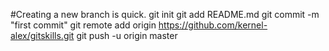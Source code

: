 #Creating a new branch is quick.
git init
git add README.md
git commit -m "first commit"
git remote add origin https://github.com/kernel-alex/gitskills.git
git push -u origin master
